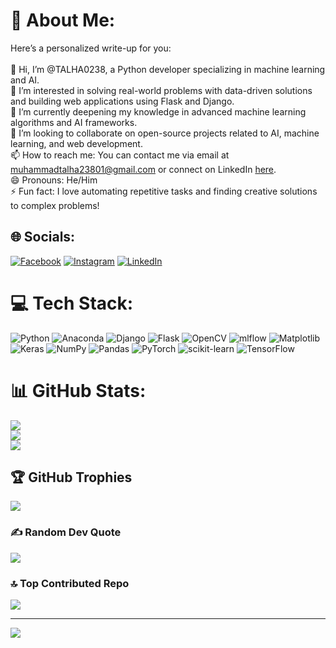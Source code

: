# 💫 About Me:
Here’s a personalized write-up for you:<br><br>👋 Hi, I’m @TALHA0238, a Python developer specializing in machine learning and AI.<br>👀 I’m interested in solving real-world problems with data-driven solutions and building web applications using Flask and Django.<br>🌱 I’m currently deepening my knowledge in advanced machine learning algorithms and AI frameworks.<br>💞️ I’m looking to collaborate on open-source projects related to AI, machine learning, and web development.<br>📫 How to reach me: You can contact me via email at muhammadtalha23801@gmail.com or connect on LinkedIn [here](https://www.linkedin.com/in/muhammad-talha-56b4b7201/).<br>😄 Pronouns: He/Him<br>⚡ Fun fact: I love automating repetitive tasks and finding creative solutions to complex problems!


## 🌐 Socials:
[![Facebook](https://img.shields.io/badge/Facebook-%231877F2.svg?logo=Facebook&logoColor=white)](https://facebook.com/https://www.facebook.com/Talha23801) [![Instagram](https://img.shields.io/badge/Instagram-%23E4405F.svg?logo=Instagram&logoColor=white)](https://instagram.com/https://www.instagram.com/mohammadtalha5686/) [![LinkedIn](https://img.shields.io/badge/LinkedIn-%230077B5.svg?logo=linkedin&logoColor=white)](https://linkedin.com/in/https://www.linkedin.com/in/muhammad-talha-56b4b7201/) 

# 💻 Tech Stack:
![Python](https://img.shields.io/badge/python-3670A0?style=for-the-badge&logo=python&logoColor=ffdd54) ![Anaconda](https://img.shields.io/badge/Anaconda-%2344A833.svg?style=for-the-badge&logo=anaconda&logoColor=white) ![Django](https://img.shields.io/badge/django-%23092E20.svg?style=for-the-badge&logo=django&logoColor=white) ![Flask](https://img.shields.io/badge/flask-%23000.svg?style=for-the-badge&logo=flask&logoColor=white) ![OpenCV](https://img.shields.io/badge/opencv-%23white.svg?style=for-the-badge&logo=opencv&logoColor=white) ![mlflow](https://img.shields.io/badge/mlflow-%23d9ead3.svg?style=for-the-badge&logo=numpy&logoColor=blue) ![Matplotlib](https://img.shields.io/badge/Matplotlib-%23ffffff.svg?style=for-the-badge&logo=Matplotlib&logoColor=black) ![Keras](https://img.shields.io/badge/Keras-%23D00000.svg?style=for-the-badge&logo=Keras&logoColor=white) ![NumPy](https://img.shields.io/badge/numpy-%23013243.svg?style=for-the-badge&logo=numpy&logoColor=white) ![Pandas](https://img.shields.io/badge/pandas-%23150458.svg?style=for-the-badge&logo=pandas&logoColor=white) ![PyTorch](https://img.shields.io/badge/PyTorch-%23EE4C2C.svg?style=for-the-badge&logo=PyTorch&logoColor=white) ![scikit-learn](https://img.shields.io/badge/scikit--learn-%23F7931E.svg?style=for-the-badge&logo=scikit-learn&logoColor=white) ![TensorFlow](https://img.shields.io/badge/TensorFlow-%23FF6F00.svg?style=for-the-badge&logo=TensorFlow&logoColor=white)
# 📊 GitHub Stats:
![](https://github-readme-stats.vercel.app/api?username=TALHA0238&theme=dark&hide_border=false&include_all_commits=false&count_private=false)<br/>
![](https://github-readme-streak-stats.herokuapp.com/?user=TALHA0238&theme=dark&hide_border=false)<br/>
![](https://github-readme-stats.vercel.app/api/top-langs/?username=TALHA0238&theme=dark&hide_border=false&include_all_commits=false&count_private=false&layout=compact)

## 🏆 GitHub Trophies
![](https://github-profile-trophy.vercel.app/?username=TALHA0238&theme=radical&no-frame=false&no-bg=true&margin-w=4)

### ✍️ Random Dev Quote
![](https://quotes-github-readme.vercel.app/api?type=horizontal&theme=radical)

### 🔝 Top Contributed Repo
![](https://github-contributor-stats.vercel.app/api?username=TALHA0238&limit=5&theme=dark&combine_all_yearly_contributions=true)

---
[![](https://visitcount.itsvg.in/api?id=TALHA0238&icon=0&color=0)](https://visitcount.itsvg.in)

<!-- Proudly created with GPRM ( https://gprm.itsvg.in ) -->
